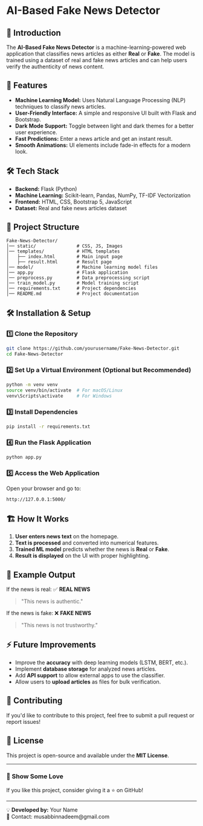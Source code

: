 # AI-Based Fake News Detector

## 📌 Introduction

The **AI-Based Fake News Detector** is a machine-learning-powered web application that classifies news articles as either **Real** or **Fake**. The model is trained using a dataset of real and fake news articles and can help users verify the authenticity of news content.

## 🚀 Features

- **Machine Learning Model:** Uses Natural Language Processing (NLP) techniques to classify news articles.
- **User-Friendly Interface:** A simple and responsive UI built with Flask and Bootstrap.
- **Dark Mode Support:** Toggle between light and dark themes for a better user experience.
- **Fast Predictions:** Enter a news article and get an instant result.
- **Smooth Animations:** UI elements include fade-in effects for a modern look.

## 🛠️ Tech Stack

- **Backend:** Flask (Python)
- **Machine Learning:** Scikit-learn, Pandas, NumPy, TF-IDF Vectorization
- **Frontend:** HTML, CSS, Bootstrap 5, JavaScript
- **Dataset:** Real and fake news articles dataset

## 📂 Project Structure

```
Fake-News-Detector/
│── static/               # CSS, JS, Images
│── templates/            # HTML templates
│   ├── index.html        # Main input page
│   ├── result.html       # Result page
│── model/                # Machine learning model files
│── app.py                # Flask application
│── preprocess.py         # Data preprocessing script
│── train_model.py        # Model training script
│── requirements.txt      # Project dependencies
│── README.md             # Project documentation
```

## 🛠️ Installation & Setup

### 1️⃣ **Clone the Repository**

```sh
git clone https://github.com/yourusername/Fake-News-Detector.git
cd Fake-News-Detector
```

### 2️⃣ **Set Up a Virtual Environment** (Optional but Recommended)

```sh
python -m venv venv
source venv/bin/activate  # For macOS/Linux
venv\Scripts\activate     # For Windows
```

### 3️⃣ **Install Dependencies**

```sh
pip install -r requirements.txt
```

### 4️⃣ **Run the Flask Application**

```sh
python app.py
```

### 5️⃣ **Access the Web Application**

Open your browser and go to:

```
http://127.0.0.1:5000/
```

## 🏗️ How It Works

1. **User enters news text** on the homepage.
2. **Text is processed** and converted into numerical features.
3. **Trained ML model** predicts whether the news is **Real** or **Fake**.
4. **Result is displayed** on the UI with proper highlighting.

## 📌 Example Output

If the news is real:
✅ **REAL NEWS**

> "This news is authentic."

If the news is fake:
❌ **FAKE NEWS**

> "This news is not trustworthy."

## ⚡ Future Improvements

- Improve the **accuracy** with deep learning models (LSTM, BERT, etc.).
- Implement **database storage** for analyzed news articles.
- Add **API support** to allow external apps to use the classifier.
- Allow users to **upload articles** as files for bulk verification.

## 🤝 Contributing

If you'd like to contribute to this project, feel free to submit a pull request or report issues!

## 📝 License

This project is open-source and available under the **MIT License**.

---

### 🌟 Show Some Love

If you like this project, consider giving it a ⭐ on GitHub!

---

💡 **Developed by:** Your Name\
📧 Contact: musabbinnadeem\@gmail.com

